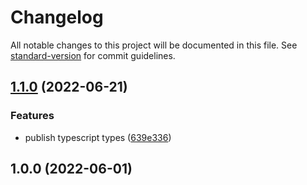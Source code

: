 # Changelog

All notable changes to this project will be documented in this file. See [standard-version](https://github.com/conventional-changelog/standard-version) for commit guidelines.

## [1.1.0](https://github.com/digidem/start-stop-state-machine/compare/v1.0.0...v1.1.0) (2022-06-21)

### Features

- publish typescript types ([639e336](https://github.com/digidem/start-stop-state-machine/commit/639e336802e5304537e6934b37e72976c4c28aa1))

## 1.0.0 (2022-06-01)
